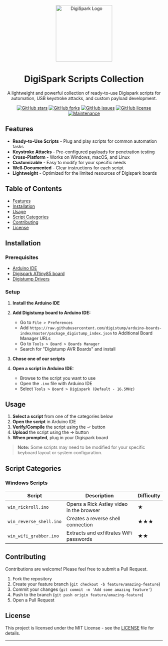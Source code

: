 <div align="center">
  <img src="https://wolles-elektronikkiste.de/wp-content/uploads/2019/06/Beitragsbild.jpg" alt="DigiSpark Logo" width="180"/>
  <h1>DigiSpark Scripts Collection</h1>
  <p>A lightweight and powerful collection of ready-to-use Digispark scripts for automation, USB keystroke attacks, and custom payload development.</p>

  [![GitHub stars](https://img.shields.io/github/stars/corehub-lol/digispark-scripts?style=for-the-badge&logo=github&color=blue)](https://github.com/yourusername/digispark-scripts/stargazers)
  [![GitHub forks](https://img.shields.io/github/forks/corehub-lol/digispark-scripts?style=for-the-badge&logo=github&color=blue)](https://github.com/yourusername/digispark-scripts/network/members)
  [![GitHub issues](https://img.shields.io/github/issues/corehub-lol/digispark-scripts?style=for-the-badge&logo=github&color=blue)](https://github.com/yourusername/digispark-scripts/issues)
  [![GitHub license](https://img.shields.io/github/license/corehub-lol/digispark-scripts?style=for-the-badge&logo=github&color=blue)](https://github.com/yourusername/digispark-scripts/blob/main/LICENSE)
  [![Maintenance](https://img.shields.io/maintenance/yes/2025?style=for-the-badge&logo=github&color=blue)](https://github.com/yourusername/digispark-scripts/commits/main)
</div>

## Features

- **Ready-to-Use Scripts** - Plug and play scripts for common automation tasks
- **Keystroke Attacks** - Pre-configured payloads for penetration testing
- **Cross-Platform** - Works on Windows, macOS, and Linux
- **Customizable** - Easy to modify for your specific needs
- **Well-Documented** - Clear instructions for each script
- **Lightweight** - Optimized for the limited resources of Digispark boards

## Table of Contents

- [Features](#features)
- [Installation](#installation)
- [Usage](#usage)
- [Script Categories](#script-categories)
- [Contributing](#contributing)
- [License](#license)

## Installation

### Prerequisites

- [Arduino IDE](https://www.arduino.cc/en/software)
- [Digispark ATtiny85 board](http://digistump.com/products/1)
- [Digistump Drivers](http://digistump.com/wiki/digispark/tutorials/connecting)

### Setup

1. **Install the Arduino IDE**

2. **Add Digistump board to Arduino IDE:**
   - Go to `File > Preferences`
   - Add `https://raw.githubusercontent.com/digistump/arduino-boards-index/master/package_digistump_index.json` to Additional Board Manager URLs
   - Go to `Tools > Board > Boards Manager`
   - Search for "Digistump AVR Boards" and install

3. **Chose one of our scripts**
  

4. **Open a script in Arduino IDE:**
   - Browse to the script you want to use
   - Open the `.ino` file with Arduino IDE
   - Select `Tools > Board > Digispark (Default - 16.5MHz)`

## Usage

1. **Select a script** from one of the categories below
2. **Open the script** in Arduino IDE
3. **Verify/Compile** the script using the ✓ button
4. **Upload** the script using the → button
5. **When prompted**, plug in your Digispark board

> **Note:** Some scripts may need to be modified for your specific keyboard layout or system configuration.

## Script Categories

### Windows Scripts

| Script | Description | Difficulty |
|--------|-------------|------------|
| `win_rickroll.ino` | Opens a Rick Astley video in the browser | ★ |
| `win_reverse_shell.ino` | Creates a reverse shell connection | ★★★ |
| `win_wifi_grabber.ino` | Extracts and exfiltrates WiFi passwords | ★★ |


## Contributing

Contributions are welcome! Please feel free to submit a Pull Request.

1. Fork the repository
2. Create your feature branch (`git checkout -b feature/amazing-feature`)
3. Commit your changes (`git commit -m 'Add some amazing feature'`)
4. Push to the branch (`git push origin feature/amazing-feature`)
5. Open a Pull Request

## License

This project is licensed under the MIT License - see the [LICENSE](LICENSE) file for details.

---



